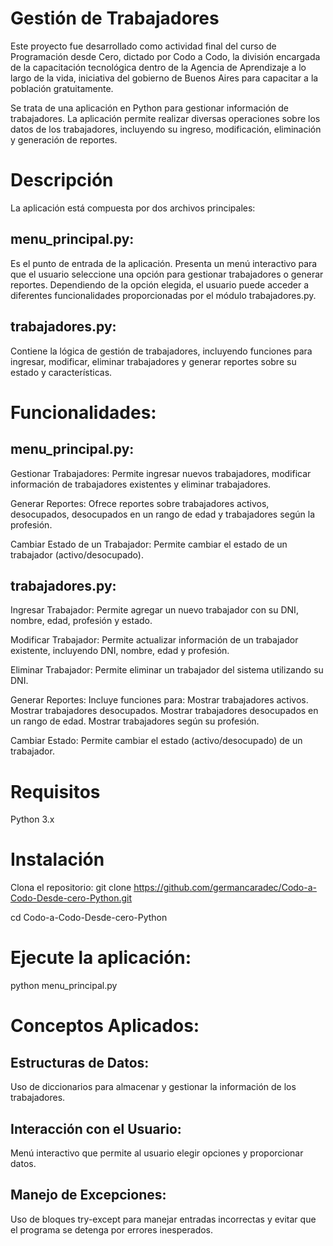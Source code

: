 # Gestión de Trabajadores

Este proyecto fue desarrollado como actividad final del curso de Programación desde Cero, dictado por Codo a Codo, la división encargada de la capacitación tecnológica dentro de la Agencia de Aprendizaje a lo largo de la vida, iniciativa del gobierno de Buenos Aires para capacitar a la población gratuitamente. 

Se trata de una aplicación en Python para gestionar información de trabajadores. La aplicación permite realizar diversas operaciones sobre los datos de los trabajadores, incluyendo su ingreso, modificación, eliminación y generación de reportes.


# Descripción
La aplicación está compuesta por dos archivos principales:

## menu_principal.py:
Es el punto de entrada de la aplicación. Presenta un menú interactivo para que el usuario seleccione una opción para gestionar trabajadores o generar reportes. Dependiendo de la opción elegida, el usuario puede acceder a diferentes funcionalidades proporcionadas por el módulo trabajadores.py.

## trabajadores.py: 
Contiene la lógica de gestión de trabajadores, incluyendo funciones para ingresar, modificar, eliminar trabajadores y generar reportes sobre su estado y características.


# Funcionalidades:

## menu_principal.py:

Gestionar Trabajadores: Permite ingresar nuevos trabajadores, modificar información de trabajadores existentes y eliminar trabajadores.

Generar Reportes: Ofrece reportes sobre trabajadores activos, desocupados, desocupados en un rango de edad y trabajadores según la profesión.

Cambiar Estado de un Trabajador: Permite cambiar el estado de un trabajador (activo/desocupado).

## trabajadores.py:

Ingresar Trabajador: Permite agregar un nuevo trabajador con su DNI, nombre, edad, profesión y estado.

Modificar Trabajador: Permite actualizar información de un trabajador existente, incluyendo DNI, nombre, edad y profesión.

Eliminar Trabajador: Permite eliminar un trabajador del sistema utilizando su DNI.

Generar Reportes: Incluye funciones para:
Mostrar trabajadores activos.
Mostrar trabajadores desocupados.
Mostrar trabajadores desocupados en un rango de edad.
Mostrar trabajadores según su profesión.

Cambiar Estado: Permite cambiar el estado (activo/desocupado) de un trabajador.

# Requisitos
Python 3.x

# Instalación
Clona el repositorio:
git clone https://github.com/germancaradec/Codo-a-Codo-Desde-cero-Python.git

cd Codo-a-Codo-Desde-cero-Python

# Ejecute la aplicación:
python menu_principal.py

# Conceptos Aplicados:

## Estructuras de Datos: 
Uso de diccionarios para almacenar y gestionar la información de los trabajadores.

## Interacción con el Usuario: 
Menú interactivo que permite al usuario elegir opciones y proporcionar datos.

## Manejo de Excepciones: 
Uso de bloques try-except para manejar entradas incorrectas y evitar que el programa se detenga por errores inesperados.